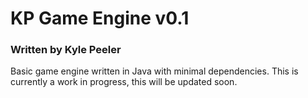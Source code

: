 # KP Game Engine v0.1
### Written by Kyle Peeler

Basic game engine written in Java with minimal dependencies. This is currently a work in progress, this will be updated soon.
